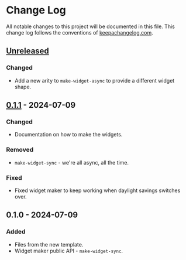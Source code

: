 # Change Log
All notable changes to this project will be documented in this file. This change log follows the conventions of [keepachangelog.com](http://keepachangelog.com/).

## [Unreleased]
### Changed
- Add a new arity to `make-widget-async` to provide a different widget shape.

## [0.1.1] - 2024-07-09
### Changed
- Documentation on how to make the widgets.

### Removed
- `make-widget-sync` - we're all async, all the time.

### Fixed
- Fixed widget maker to keep working when daylight savings switches over.

## 0.1.0 - 2024-07-09
### Added
- Files from the new template.
- Widget maker public API - `make-widget-sync`.

[Unreleased]: https://sourcehost.site/your-name/roguelikecaverns/compare/0.1.1...HEAD
[0.1.1]: https://sourcehost.site/your-name/roguelikecaverns/compare/0.1.0...0.1.1
